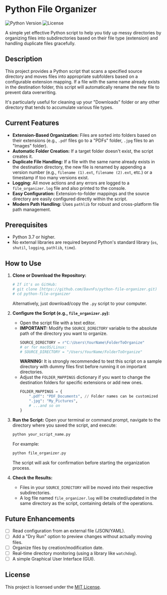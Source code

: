 # Python File Organizer

![Python Version](https://img.shields.io/badge/python-3.7%2B-blue) ![License](https://img.shields.io/badge/license-MIT-green)

A simple yet effective Python script to help you tidy up messy directories by organizing files into subdirectories based on their file type (extension) and handling duplicate files gracefully.

## Description

This project provides a Python script that scans a specified source directory and moves files into appropriate subfolders based on a configurable extension mapping. If a file with the same name already exists in the destination folder, this script will automatically rename the new file to prevent data overwriting.

It's particularly useful for cleaning up your "Downloads" folder or any other directory that tends to accumulate various file types.

## Current Features

* **Extension-Based Organization:** Files are sorted into folders based on their extensions (e.g., `.pdf` files go to a "PDFs" folder, `.jpg` files to an "Images" folder).
* **Automatic Folder Creation:** If a target folder doesn't exist, the script creates it.
* **Duplicate File Handling:** If a file with the same name already exists in the destination directory, the new file is renamed by appending a version number (e.g., `filename (1).ext`, `filename (2).ext`, etc.) or a timestamp if too many versions exist.
* **Logging:** All move actions and any errors are logged to a `file_organizer.log` file and also printed to the console.
* **Easy Configuration:** Extension-to-folder mappings and the source directory are easily configured directly within the script.
* **Modern Path Handling:** Uses `pathlib` for robust and cross-platform file path management.

## Prerequisites

* Python 3.7 or higher.
* No external libraries are required beyond Python's standard library (`os`, `shutil`, `logging`, `pathlib`, `time`).

## How to Use

1.  **Clone or Download the Repository:**
    ```bash
    # If it's on GitHub:
    # git clone [https://github.com/DavnFs/python-file-organizer.git)
    # cd python-file-organizer
    ```
    Alternatively, just download/copy the `.py` script to your computer.

2.  **Configure the Script (e.g., `file_organizer.py`):**
    * Open the script file with a text editor.
    * **IMPORTANT:** Modify the `SOURCE_DIRECTORY` variable to the absolute path of the directory you want to organize.
        ```python
        SOURCE_DIRECTORY = r"C:\Users\YourName\FolderToOrganize"
        # or for macOS/Linux:
        # SOURCE_DIRECTORY = "/Users/YourName/FolderToOrganize"
        ```
        **WARNING:** It is strongly recommended to test this script on a sample directory with dummy files first before running it on important directories.
    * Adjust the `FOLDER_MAPPINGS` dictionary if you want to change the destination folders for specific extensions or add new ones.
        ```python
        FOLDER_MAPPINGS = {
            ".pdf": "PDF_Documents", // Folder names can be customized
            ".jpg": "My_Pictures",
            # ...and so on
        }
        ```

3.  **Run the Script:**
    Open your terminal or command prompt, navigate to the directory where you saved the script, and execute:
    ```bash
    python your_script_name.py
    ```
    For example:
    ```bash
    python file_organizer.py
    ```
    The script will ask for confirmation before starting the organization process.

4.  **Check the Results:**
    * Files in your `SOURCE_DIRECTORY` will be moved into their respective subdirectories.
    * A log file named `file_organizer.log` will be created/updated in the same directory as the script, containing details of the operations.

## Future Enhancements

* [ ] Read configuration from an external file (JSON/YAML).
* [ ] Add a "Dry Run" option to preview changes without actually moving files.
* [ ] Organize files by creation/modification date.
* [ ] Real-time directory monitoring (using a library like `watchdog`).
* [ ] A simple Graphical User Interface (GUI).

## License

This project is licensed under the [MIT License](LICENSE.txt).

